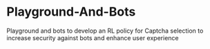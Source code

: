 # Playground-And-Bots
Playground and bots to develop an RL policy for Captcha selection to increase security against bots and enhance user experience
